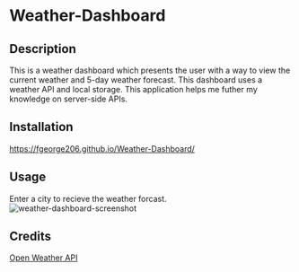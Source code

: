 # Weather-Dashboard

## Description
This is a weather dashboard which presents the user with a way to view the current weather and 5-day weather forecast.
This dashboard uses a weather API and local storage. This application helps me futher my knowledge on server-side APIs.

## Installation
https://fgeorge206.github.io/Weather-Dashboard/

## Usage
Enter a city to recieve the weather forcast.
![weather-dashboard-screenshot](https://user-images.githubusercontent.com/120420050/222057120-158e6ad9-ef78-4a6a-8ccc-784630c34c96.png)


## Credits
<a href="https://openweathermap.org/api"> Open Weather API </a>
